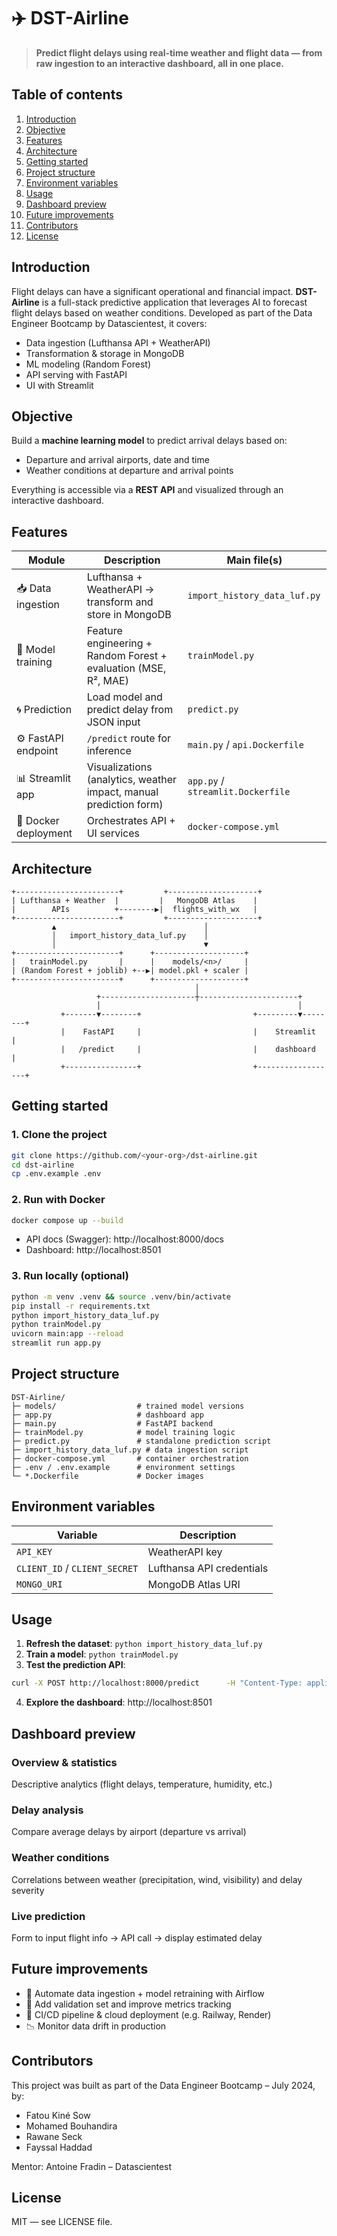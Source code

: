 # ✈️ DST-Airline

> **Predict flight delays using real-time weather and flight data — from raw ingestion to an interactive dashboard, all in one place.**

## Table of contents

1. [Introduction](#introduction)
2. [Objective](#objective)
3. [Features](#features)
4. [Architecture](#architecture)
5. [Getting started](#getting-started)
6. [Project structure](#project-structure)
7. [Environment variables](#environment-variables)
8. [Usage](#usage)
9. [Dashboard preview](#dashboard-preview)
10. [Future improvements](#future-improvements)
11. [Contributors](#contributors)
12. [License](#license)

## Introduction

Flight delays can have a significant operational and financial impact. **DST-Airline** is a full-stack predictive application that leverages AI to forecast flight delays based on weather conditions. Developed as part of the Data Engineer Bootcamp by Datascientest, it covers:

- Data ingestion (Lufthansa API + WeatherAPI)
- Transformation & storage in MongoDB
- ML modeling (Random Forest)
- API serving with FastAPI
- UI with Streamlit

## Objective

Build a **machine learning model** to predict arrival delays based on:

- Departure and arrival airports, date and time
- Weather conditions at departure and arrival points

Everything is accessible via a **REST API** and visualized through an interactive dashboard.

## Features

| Module              | Description                                                         | Main file(s)                    |
|--------------------|---------------------------------------------------------------------|---------------------------------|
| 📥 Data ingestion   | Lufthansa + WeatherAPI → transform and store in MongoDB             | `import_history_data_luf.py`    |
| 🧠 Model training   | Feature engineering + Random Forest + evaluation (MSE, R², MAE)     | `trainModel.py`                 |
| 🌀 Prediction        | Load model and predict delay from JSON input                        | `predict.py`                    |
| ⚙️ FastAPI endpoint  | `/predict` route for inference                                     | `main.py` / `api.Dockerfile`    |
| 📊 Streamlit app    | Visualizations (analytics, weather impact, manual prediction form) | `app.py` / `streamlit.Dockerfile` |
| 🐳 Docker deployment| Orchestrates API + UI services                                     | `docker-compose.yml`            |

## Architecture
```
+-----------------------+         +--------------------+
| Lufthansa + Weather  |         |   MongoDB Atlas    |
|        APIs          +--------▶|  flights_with_wx   |
+-----------------------+         +--------------------+
         ▲                                 │
         │   import_history_data_luf.py    │
         │                                 ▼
+-----------------------+      +--------------------+
|   trainModel.py       |      |    models/<n>/     |
| (Random Forest + joblib) +--▶| model.pkl + scaler |
+-----------------------+      +--------------------+
                                         │
                   +---------------------┼----------------------+
                   │                                            │
           +-------▼--------+                         +---------▼--------+
           |    FastAPI     |                         |    Streamlit     |
           |   /predict     |                         |    dashboard     |
           +----------------+                         +------------------+
```

## Getting started

### 1. Clone the project
```bash
git clone https://github.com/<your-org>/dst-airline.git
cd dst-airline
cp .env.example .env
```

### 2. Run with Docker
```bash
docker compose up --build
```
- API docs (Swagger): http://localhost:8000/docs  
- Dashboard: http://localhost:8501

### 3. Run locally (optional)
```bash
python -m venv .venv && source .venv/bin/activate
pip install -r requirements.txt
python import_history_data_luf.py
python trainModel.py
uvicorn main:app --reload
streamlit run app.py
```

## Project structure
```
DST-Airline/
├─ models/                  # trained model versions
├─ app.py                   # dashboard app
├─ main.py                  # FastAPI backend
├─ trainModel.py            # model training logic
├─ predict.py               # standalone prediction script
├─ import_history_data_luf.py # data ingestion script
├─ docker-compose.yml       # container orchestration
├─ .env / .env.example      # environment settings
└─ *.Dockerfile             # Docker images
```

## Environment variables
| Variable | Description              |
|----------|--------------------------|
| `API_KEY` | WeatherAPI key           |
| `CLIENT_ID` / `CLIENT_SECRET` | Lufthansa API credentials |
| `MONGO_URI` | MongoDB Atlas URI      |

## Usage

1. **Refresh the dataset**: `python import_history_data_luf.py`
2. **Train a model**: `python trainModel.py`
3. **Test the prediction API**:
```bash
curl -X POST http://localhost:8000/predict      -H "Content-Type: application/json"      -d '{"DepartureAirport": "CDG", "ArrivalAirport": "JFK", ...}'
```
4. **Explore the dashboard**: http://localhost:8501

## Dashboard preview

### Overview & statistics
Descriptive analytics (flight delays, temperature, humidity, etc.)

### Delay analysis
Compare average delays by airport (departure vs arrival)

### Weather conditions
Correlations between weather (precipitation, wind, visibility) and delay severity

### Live prediction
Form to input flight info → API call → display estimated delay

## Future improvements
- 🔄 Automate data ingestion + model retraining with Airflow
- 🧪 Add validation set and improve metrics tracking
- 🐳 CI/CD pipeline & cloud deployment (e.g. Railway, Render)
- 📉 Monitor data drift in production

## Contributors
This project was built as part of the Data Engineer Bootcamp – July 2024, by:

- Fatou Kiné Sow  
- Mohamed Bouhandira  
- Rawane Seck  
- Fayssal Haddad  

Mentor: Antoine Fradin – Datascientest

## License
MIT — see LICENSE file.